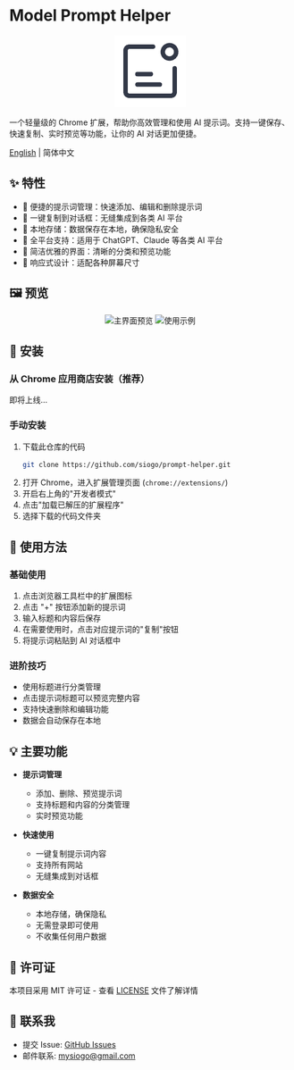 # Model Prompt Helper

<p align="center">
  <img src="icons/128.png" alt="Model Prompt Helper Logo" width="128" height="128">
</p>

一个轻量级的 Chrome 扩展，帮助你高效管理和使用 AI 提示词。支持一键保存、快速复制、实时预览等功能，让你的 AI 对话更加便捷。

[English](./README_EN.md) | 简体中文

## ✨ 特性

- 📝 便捷的提示词管理：快速添加、编辑和删除提示词
- 🚀 一键复制到对话框：无缝集成到各类 AI 平台
- 💾 本地存储：数据保存在本地，确保隐私安全
- 🎯 全平台支持：适用于 ChatGPT、Claude 等各类 AI 平台
- 🎨 简洁优雅的界面：清晰的分类和预览功能
- 📱 响应式设计：适配各种屏幕尺寸

## 🖼️ 预览

<p align="center">
  <img src="screenshots/preview1.png" alt="主界面预览" width="300">
  <img src="screenshots/preview2.png" alt="使用示例" width="300">
</p>

## 🚀 安装

### 从 Chrome 应用商店安装（推荐）
即将上线...

### 手动安装
1. 下载此仓库的代码
   ```bash
   git clone https://github.com/siogo/prompt-helper.git
   ```
2. 打开 Chrome，进入扩展管理页面 (`chrome://extensions/`)
3. 开启右上角的"开发者模式"
4. 点击"加载已解压的扩展程序"
5. 选择下载的代码文件夹

## 🎯 使用方法

### 基础使用
1. 点击浏览器工具栏中的扩展图标
2. 点击 "+" 按钮添加新的提示词
3. 输入标题和内容后保存
4. 在需要使用时，点击对应提示词的"复制"按钮
5. 将提示词粘贴到 AI 对话框中

### 进阶技巧
- 使用标题进行分类管理
- 点击提示词标题可以预览完整内容
- 支持快速删除和编辑功能
- 数据会自动保存在本地

## 💡 主要功能

- **提示词管理**
  - 添加、删除、预览提示词
  - 支持标题和内容的分类管理
  - 实时预览功能

- **快速使用**
  - 一键复制提示词内容
  - 支持所有网站
  - 无缝集成到对话框

- **数据安全**
  - 本地存储，确保隐私
  - 无需登录即可使用
  - 不收集任何用户数据


## 📜 许可证

本项目采用 MIT 许可证 - 查看 [LICENSE](LICENSE) 文件了解详情

## 📮 联系我

- 提交 Issue: [GitHub Issues](https://github.com/siogo/prompt-helper/issues)
- 邮件联系: mysiogo@gmail.com

